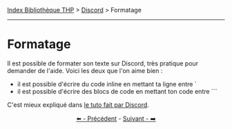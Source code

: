 [Index Bibliothèque THP](https://github.com/TheHackingProject/bibliotheque-THP/wiki) > [Discord](https://github.com/TheHackingProject/bibliotheque-THP/blob/master/sommaires/tuto_discord.md) > Formatage

___

# Formatage

Il est possible de formater son texte sur Discord, très pratique pour demander de l'aide. Voici les deux que l'on aime bien :
- il est possible d'écrire du code inline en mettant ta ligne entre `
- il est possible d'écrire des blocs de code en mettant ton code entre ```

C'est mieux expliqué dans [le tuto fait par Discord](https://support.discord.com/hc/en-us/articles/210298617-Markdown-Text-101-Chat-Formatting-Bold-Italic-Underline-).


<div align="center">

[⬅️ - Précédent](https://github.com/TheHackingProject/bibliotheque-THP/blob/master/tuto_discord/presente-toi.md) - [Suivant - ➡️](https://github.com/TheHackingProject/bibliotheque-THP/blob/master/tuto_discord/les_regles_de_notre_discord.md)

</div>